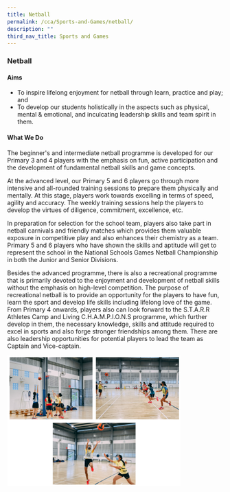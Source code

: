 ```yaml
---
title: Netball
permalink: /cca/Sports-and-Games/netball/
description: ""
third_nav_title: Sports and Games
---
```

### Netball

#### Aims 

*   To inspire lifelong enjoyment for netball through learn, practice and play; and
*   To develop our students holistically in the aspects such as physical, mental & emotional, and inculcating leadership skills and team spirit in them.


#### What We Do

The beginner's and intermediate netball programme is developed for our Primary 3 and 4 players with the emphasis on fun, active participation and the development of fundamental netball skills and game concepts.

  

At the advanced level, our Primary 5 and 6 players go through more intensive and all-rounded training sessions to prepare them physically and mentally. At this stage, players work towards excelling in terms of speed, agility and accuracy. The weekly training sessions help the players to develop the virtues of diligence, commitment, excellence, etc.

  

In preparation for selection for the school team, players also take part in netball carnivals and friendly matches which provides them valuable exposure in competitive play and also enhances their chemistry as a team. Primary 5 and 6 players who have shown the skills and aptitude will get to represent the school in the National Schools Games Netball Championship in both the Junior and Senior Divisions.

  

Besides the advanced programme, there is also a recreational programme that is primarily devoted to the enjoyment and development of netball skills without the emphasis on high-level competition. The purpose of recreational netball is to provide an opportunity for the players to have fun, learn the sport and develop life skills including lifelong love of the game. From Primary 4 onwards, players also can look forward to the S.T.A.R.R Athletes Camp and Living C.H.A.M.P.I.O.N.S programme, which further develop in them, the necessary knowledge, skills and attitude required to excel in sports and also forge stronger friendships among them. There are also leadership opportunities for potential players to lead the team as Captain and Vice-captain.

<img src="/images/netball.png" style="width:80%">